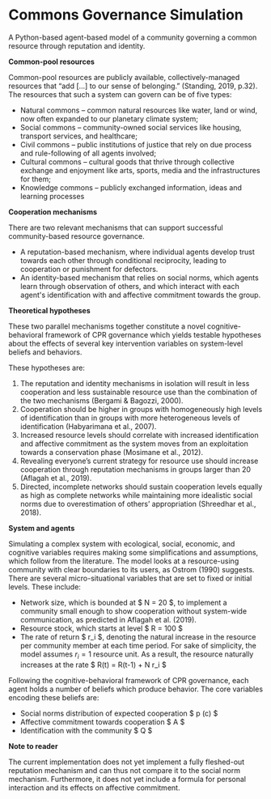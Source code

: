 # Commons Governance Simulation
A Python-based agent-based model of a community governing a common resource through reputation and identity.

**Common-pool resources**

Common-pool resources are publicly available, collectively-managed resources that “add [...] to our sense of belonging.” (Standing, 2019, p.32). The resources that such a system can govern can be of five types: 
- Natural commons – common natural resources like water, land or wind, now often expanded to our planetary climate system; 
- Social commons – community-owned social services like housing, transport services, and healthcare; 
- Civil commons – public institutions of justice that rely on due process and rule-following of all agents involved; 
- Cultural commons –  cultural goods that thrive through collective exchange and enjoyment like arts, sports, media and the infrastructures for them; 
- Knowledge commons – publicly exchanged information, ideas and learning processes

**Cooperation mechanisms**

There are two relevant mechanisms that can support successful community-based resource governance. 
- A reputation-based mechanism, where individual agents develop trust towards each other through conditional reciprocity, leading to cooperation or punishment for defectors. 
- An identity-based mechanism that relies on social norms, which agents learn through observation of others, and which interact with each agent's identification with and affective commitment towards the group. 

**Theoretical hypotheses**


These two parallel mechanisms together constitute a novel cognitive-behavioral framework of CPR governance which yields testable hypotheses about the effects of several key intervention variables on system-level beliefs and behaviors.

These hypotheses are:
1. The reputation and identity mechanisms in isolation will result in less cooperation and less sustainable resource use than the combination of the two mechanisms (Bergami & Bagozzi, 2000). 
2. Cooperation should be higher in groups with homogeneously high levels of identification than in groups with more heterogeneous levels of identification (Habyarimana et al., 2007).
3. Increased resource levels should correlate with increased identification and affective commitment as the system moves from an exploitation towards a conservation phase (Mosimane et al., 2012). 
4. Revealing everyone’s current strategy for resource use should increase cooperation through reputation mechanisms in groups larger than 20 (Aflagah et al., 2019).
5. Directed, incomplete networks should sustain cooperation levels equally as high as complete networks while maintaining more idealistic social norms due to overestimation of others’ appropriation (Shreedhar et al., 2018).

**System and agents**

Simulating a complex system with ecological, social, economic, and cognitive variables requires making some simplifications and assumptions, which follow from the literature. The model looks at a resource-using community with clear boundaries to its users, as Ostrom (1990) suggests. There are several micro-situational variables that are set to fixed or initial levels. These include:
- Network size, which is bounded at $ N = 20 $, to implement a community small enough to show cooperation without system-wide communication, as predicted in Aflagah et al. (2019). 
- Resource stock, which starts at level $ R = 100 $
- The rate of return $ r_i $, denoting the natural increase in the resource per community member at each time period. For sake of simplicity, the model assumes $r_i=1$ resource unit. As a result, the resource naturally increases at the rate $ R(t) = R(t-1) + N r_i $

Following the cognitive-behavioral framework of CPR governance, each agent holds a number of beliefs which produce behavior. The core variables encoding these beliefs are:
- Social norms distribution of expected cooperation $ p (c) $
- Affective commitment towards cooperation $ A $
- Identification with the community $ Q $

**Note to reader**

The current implementation does not yet implement a fully fleshed-out reputation mechanism and can thus not compare it to the social norm mechanism. Furthermore, it does not yet include a formula for personal interaction and its effects on affective commitment.

